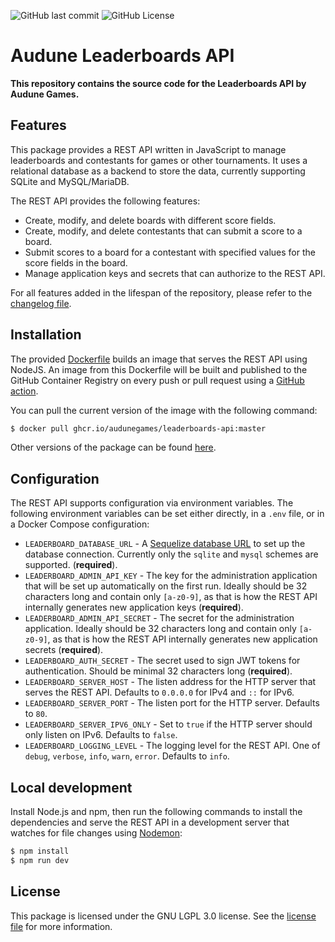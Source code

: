 ![GitHub last commit](https://img.shields.io/github/last-commit/audunegames/leaderboards-api)
![GitHub License](https://img.shields.io/github/license/audunegames/leaderboards-api)

# Audune Leaderboards API

**This repository contains the source code for the Leaderboards API by Audune Games.**

## Features

This package provides a REST API written in JavaScript to manage leaderboards and contestants for games or other tournaments. It uses a relational database as a backend to store the data, currently supporting SQLite and MySQL/MariaDB.

The REST API provides the following features:

- Create, modify, and delete boards with different score fields.
- Create, modify, and delete contestants that can submit a score to a board.
- Submit scores to a board for a contestant with specified values for the score fields in the board.
- Manage application keys and secrets that can authorize to the REST API.

For all features added in the lifespan of the repository, please refer to the [changelog file](blob/master/CHANGELOG.md).

## Installation

The provided [Dockerfile](blob/master/Dockerfile) builds an image that serves the REST API using NodeJS. An image from this Dockerfile will be built and published to the GitHub Container Registry on every push or pull request using a [GitHub action](blob/master/.github/workflows/docker-publish.yml).

You can pull the current version of the image with the following command:

```bash
$ docker pull ghcr.io/audunegames/leaderboards-api:master
```

Other versions of the package can be found [here](pkgs/container/leaderboards-api).

## Configuration

The REST API supports configuration via environment variables. The following environment variables can be set either directly, in a `.env` file, or in a Docker Compose configuration:

- `LEADERBOARD_DATABASE_URL` - A [Sequelize database URL](https://sequelize.org/api/v6/class/src/sequelize.js~sequelize#instance-constructor-constructor) to set up the database connection. Currently only the `sqlite` and `mysql` schemes are supported. (**required**).
- `LEADERBOARD_ADMIN_API_KEY` - The key for the administration application that will be set up automatically on the first run. Ideally should be 32 characters long and contain only `[a-z0-9]`, as that is how the REST API internally generates new application keys (**required**).
- `LEADERBOARD_ADMIN_API_SECRET` - The secret for the administration application. Ideally should be 32 characters long and contain only `[a-z0-9]`, as that is how the REST API internally generates new application secrets (**required**).
- `LEADERBOARD_AUTH_SECRET` - The secret used to sign JWT tokens for authentication. Should be minimal 32 characters long (**required**).
- `LEADERBOARD_SERVER_HOST` - The listen address for the HTTP server that serves the REST API. Defaults to `0.0.0.0` for IPv4 and `::` for IPv6.
- `LEADERBOARD_SERVER_PORT` - The listen port for the HTTP server. Defaults to `80`.
- `LEADERBOARD_SERVER_IPV6_ONLY` - Set to `true` if the HTTP server should only listen on IPv6. Defaults to `false`.
- `LEADERBOARD_LOGGING_LEVEL` - The logging level for the REST API. One of `debug`, `verbose`, `info`, `warn`, `error`. Defaults to `info`.

## Local development

Install Node.js and npm, then run the following commands to install the dependencies and serve the REST API in a development server that watches for file changes using [Nodemon](https://nodemon.io/):

```bash
$ npm install
$ npm run dev
```

## License

This package is licensed under the GNU LGPL 3.0 license. See the [license file](blob/master/LICENSE.txt) for more information.
